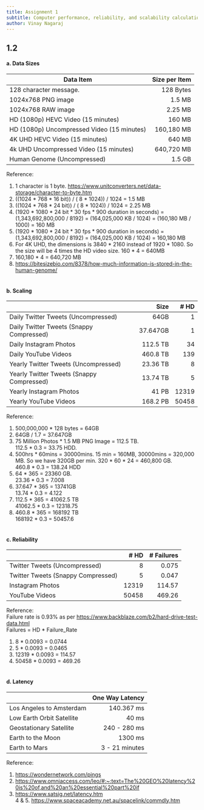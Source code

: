 ```yaml
---
title: Assignment 1
subtitle: Computer performance, reliability, and scalability calculation
author: Vinay Nagaraj
---
```


## 1.2 

#### a. Data Sizes

| Data Item                                  | Size per Item |
|--------------------------------------------|--------------:|
| 128 character message.                     | 128 Bytes     |  
| 1024x768 PNG image                         | 1.5 MB        |
| 1024x768 RAW image                         | 2.25 MB       | 
| HD (1080p) HEVC Video (15 minutes)         | 160 MB        |
| HD (1080p) Uncompressed Video (15 minutes) | 160,180 MB    |
| 4K UHD HEVC Video (15 minutes)             | 640 MB        |
| 4k UHD Uncompressed Video (15 minutes)     | 640,720 MB    |
| Human Genome (Uncompressed)                | 1.5 GB        |

Reference:<br />
1. 1 character is 1 byte. https://www.unitconverters.net/data-storage/character-to-byte.htm<br />
2. ((1024 * 768 * 16 bit)) / ( 8 * 1024)) / 1024 =  1.5 MB<br />
3. ((1024 * 768 * 24 bit)) / ( 8 * 1024)) / 1024 =  2.25 MB<br />
4. (1920 * 1080 * 24 bit * 30 fps * 900 duration in seconds) = (1,343,692,800,000 / 8192) = (164,025,000 KB / 1024) = (160,180 MB / 1000) = 160 MB<br />
5. (1920 * 1080 * 24 bit * 30 fps * 900 duration in seconds) = (1,343,692,800,000 / 8192) = (164,025,000 KB / 1024) = 160,180 MB<br />
6. For 4K UHD, the dimensions is 3840 * 2160 instead of 1920 * 1080. So the size will be 4 times the HD video size. 160 * 4 = 640MB<br />
7. 160,180 * 4 = 640,720 MB<br />
8. https://bitesizebio.com/8378/how-much-information-is-stored-in-the-human-genome/ <br /><br />


#### b. Scaling

|                                           | Size     | # HD | 
|-------------------------------------------|---------:|-----:|
| Daily Twitter Tweets (Uncompressed)       | 64GB     |    1 |
| Daily Twitter Tweets (Snappy Compressed)  | 37.647GB |    1 |
| Daily Instagram Photos                    | 112.5 TB |   34 |
| Daily YouTube Videos                      | 460.8 TB |  139 |
| Yearly Twitter Tweets (Uncompressed)      | 23.36 TB |    8 |
| Yearly Twitter Tweets (Snappy Compressed) | 13.74 TB |    5 |
| Yearly Instagram Photos                   | 41 PB    |12319 |
| Yearly YouTube Videos                     | 168.2 PB |50458 |

Reference:<br />
1. 500,000,000 * 128 bytes = 64GB<br />
2. 64GB / 1.7 = 37.647GB<br />
3. 75 Million Photos * 1.5 MB PNG Image = 112.5 TB. <br />
    112.5 * 0.3 = 33.75 HDD.<br />
4. 500hrs * 60mins = 30000mins. 15 min = 160MB, 30000mins = 320,000 MB. So we have 320GB per min. 320 * 60 * 24 = 460,800 GB.<br />
    460.8 * 0.3 = 138.24 HDD<br />
5. 64 * 365 = 23360 GB.<br />
    23.36 * 0.3 = 7.008<br />
6. 37.647 * 365 = 13741GB<br />
    13.74 * 0.3 = 4.122<br />
7. 112.5 * 365 = 41062.5 TB<br />
    41062.5 * 0.3 = 12318.75<br />
8. 460.8 * 365 = 168192 TB<br />
    168192 * 0.3 = 50457.6<br /><br />

#### c. Reliability
|                                    | # HD | # Failures |
|------------------------------------|-----:|-----------:|
| Twitter Tweets (Uncompressed)      | 8    |  0.075     |
| Twitter Tweets (Snappy Compressed) | 5    |  0.047     |
| Instagram Photos                   |12319 |  114.57    |
| YouTube Videos                     |50458 |  469.26    |

Reference: <br />
Failure rate is 0.93% as per https://www.backblaze.com/b2/hard-drive-test-data.html<br />
Failures = HD * Failure_Rate<br />
1. 8 * 0.0093 = 0.0744<br />
2. 5 * 0.0093 = 0.0465<br />
3. 12319 * 0.0093 = 114.57<br />
4. 50458 * 0.0093 = 469.26<br /><br />

#### d. Latency

|                           | One Way Latency      |
|---------------------------|---------------------:|
| Los Angeles to Amsterdam  | 140.367 ms           |
| Low Earth Orbit Satellite | 40 ms                |
| Geostationary Satellite   | 240 - 280 ms         |
| Earth to the Moon         | 1300 ms              |
| Earth to Mars             | 3 - 21 minutes       | 

Reference:<br />
1. https://wondernetwork.com/pings<br />
2. https://www.omniaccess.com/leo/#:~:text=The%20GEO%20latency%20is%20of,and%20an%20essential%20part%20if<br />
3. https://www.satsig.net/latency.htm<br />
4 & 5. https://www.spaceacademy.net.au/spacelink/commdly.htm<br /><br />